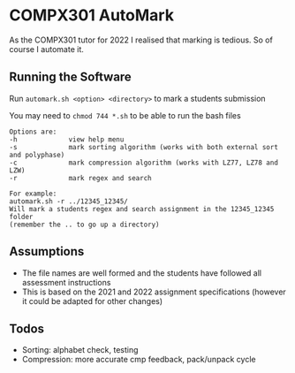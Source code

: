 # COMPX301 AutoMark
As the COMPX301 tutor for 2022 I realised that marking is tedious. So of course I automate it.

## Running the Software
Run `automark.sh <option> <directory>` to mark a students submission

You may need to `chmod 744 *.sh` to be able to run the bash files

```
Options are:
-h             view help menu
-s             mark sorting algorithm (works with both external sort and polyphase)
-c             mark compression algorithm (works with LZ77, LZ78 and LZW)
-r             mark regex and search

For example:
automark.sh -r ../12345_12345/
Will mark a students regex and search assignment in the 12345_12345 folder 
(remember the .. to go up a directory)
```

## Assumptions
- The file names are well formed and the students have followed all assessment instructions
- This is based on the 2021 and 2022 assignment specifications (however it could be adapted for other changes)

## Todos
- Sorting: alphabet check, testing
- Compression: more accurate cmp feedback, pack/unpack cycle